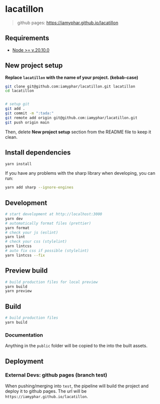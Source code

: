 # lacatillon

> github pages: https://iamyphar.github.io/lacatillon

## Requirements

-   [Node >= v.20.10.0](https://nodejs.org/en/)

## New project setup

**Replace `lacatillon` with the name of your project. (kebab-case)**

```bash
git clone git@github.com:iamyphar/lacatillon.git lacatillon
cd lacatillon


# setup git
git add .
git commit -m ":tada:"
git remote add origin git@github.com:iamyphar/lacatillon.git
git push origin main
```

Then, delete **New project setup** section from the README file to keep it clean.

## Install dependencies

```bash
yarn install
```

If you have any problems with the sharp library when developing, you can run:

```bash
yarn add sharp --ignore-engines
```

## Development

```bash
# start development at http://localhost:3000
yarn dev
# automatically format files (prettier)
yarn format
# check your js (eslint)
yarn lint
# check your css (stylelint)
yarn lintcss
# auto fix css if possible (stylelint)
yarn lintcss --fix
```

## Preview build

```bash
# build production files for local preview
yarn build
yarn preview
```

## Build

```bash
# build production files
yarn build
```

### Documentation

Anything in the `public` folder will be copied to the into the built assets.

## Deployment

### External Devs: github pages (branch test)

When pushing/merging into `test`, the pipeline will build the project and deploy it to github pages. The url will be `https://iamyphar.github.io/lacatillon`.
